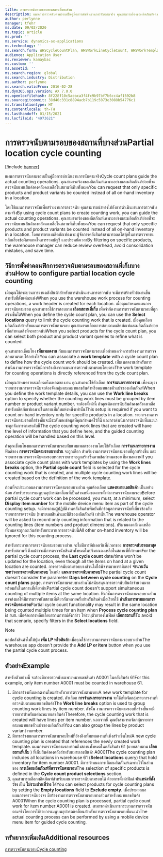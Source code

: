 ```yaml
---
title: การตรวจนับตามรอบของสถานที่บางส่วน
description: แผนการตรวจนับตามรอบเป็นคู่มือการดำเนินงานการนับตามจริง คุณสามารถร้องขอผลิตภัณฑ์เฉพาะอย่างและผลิตภัณฑ์ย่อยที่จะตรวจนับแทนสินค้าคงคลังคงเหลือในสถานที่เก็บทั้งหมด
author: perlynne
manager: tfehr
ms.date: 09/02/2020
ms.topic: article
ms.prod: ''
ms.service: dynamics-ax-applications
ms.technology: ''
ms.search.form: WHSCycleCountPlan, WHSWorkLineCycleCount, WHSWorkTemplateLineGroup, WHSWorkTemplateTable, WHSRFMenuItemCycleCount, WHSCycleCountPlanListPage
audience: Application User
ms.reviewer: kamaybac
ms.custom: ''
ms.assetid: ''
ms.search.region: global
ms.search.industry: Distribution
ms.author: perlynne
ms.search.validFrom: 2016-02-28
ms.dyn365.ops.version: AX 7.0.0
ms.openlocfilehash: 8f228f10c5aeaca3f4fc9b97bf7b6cc4af1592b8
ms.sourcegitcommit: 38d40c331c8894acb7b119c5073e3088b54776c1
ms.translationtype: HT
ms.contentlocale: th-TH
ms.lasthandoff: 01/15/2021
ms.locfileid: "4973621"
---
```

# <a name="partial-location-cycle-counting"></a><span data-ttu-id="258af-104">การตรวจนับตามรอบของสถานที่บางส่วน</span><span class="sxs-lookup"><span data-stu-id="258af-104">Partial location cycle counting</span></span>

[!include [banner](../includes/banner.md)]

<span data-ttu-id="258af-105">แผนการตรวจนับตามรอบเป็นคู่มือการดำเนินงานการนับตามจริง</span><span class="sxs-lookup"><span data-stu-id="258af-105">Cycle count plans guide the actual counting operations.</span></span> <span data-ttu-id="258af-106">คุณสามารถร้องขอผลิตภัณฑ์เฉพาะอย่างและผลิตภัณฑ์ย่อยที่จะตรวจนับแทนสินค้าคงคลังคงเหลือในสถานที่เก็บทั้งหมด</span><span class="sxs-lookup"><span data-stu-id="258af-106">You can request that only specific products and product variants be counted instead of all on-hand inventory in a location.</span></span>

<span data-ttu-id="258af-107">โดยใช้แผนการตรวจนับเพื่อสร้างงานการตรวจนับ คุณสามารถนำทางไปยังการดำเนินงานการตรวจนับตามจริง</span><span class="sxs-lookup"><span data-stu-id="258af-107">By using cycle count plans to create counting work, you can guide the actual counting operations.</span></span> <span data-ttu-id="258af-108">คุณสามารถร้องขอผลิตภัณฑ์เฉพาะอย่างและผลิตภัณฑ์ย่อยที่จะตรวจนับแทนสินค้าคงคลังคงเหลือในสถานที่เก็บทั้งหมด</span><span class="sxs-lookup"><span data-stu-id="258af-108">You can request that only specific products and product variants be counted instead of all on-hand inventory in a location.</span></span> <span data-ttu-id="258af-109">โดยการกรองผลิตภัณฑ์ฉพาะ ผู้จัดการคลังสินค้าสามารถลดโสหุ้ยในการตรวจทาน หลีกเลี่ยงข้อผิดพลาดในการรวมบัญชี และประหยัดเวลา</span><span class="sxs-lookup"><span data-stu-id="258af-109">By filtering on specific products, the warehouse manager can reduce review overhead, avoid consolidation mistakes, and save time.</span></span>

## <a name="how-to-configure-partial-location-cycle-counting"></a><span data-ttu-id="258af-110">วิธีการตั้งค่าคอนฟิกการตรวจนับตามรอบของสถานที่เก็บบางส่วน</span><span class="sxs-lookup"><span data-stu-id="258af-110">How to configure partial location cycle counting</span></span>

<span data-ttu-id="258af-111">เมื่อคุณใช้กระบวนการงานคลังสินค้าสำหรับการดำเนินงานการตรวจนับ จะมีการสร้างหัวข้องานขึ้นสำหรับที่ตั้งแต่ละแห่ง</span><span class="sxs-lookup"><span data-stu-id="258af-111">When you use the warehouse work process for counting operations, a work header is created for each location.</span></span> <span data-ttu-id="258af-112">เมื่อคุณกำหนดแผนการตรวจนับตามรอบ คุณสามารถใช้การสอบถาม **เลือกสถานที่เก็บ** เพื่อจำกัดงานการตรวจนับตามรอบที่ถูกสร้างขึ้นได้</span><span class="sxs-lookup"><span data-stu-id="258af-112">When you define the cycle count plan, you can use the **Select locations** query to limit the cycle counting work that is created.</span></span> <span data-ttu-id="258af-113">เมื่อคุณเลือกผลิตภัณฑ์สำหรับแผนการตรวจนับตามรอบ คุณสามารถเลือกการสอบถามผลิตภัณฑ์และผลิตภัณฑ์ย่อย เพื่อกำหนดสิ่งที่จะตรวจนับ</span><span class="sxs-lookup"><span data-stu-id="258af-113">When you select products for the cycle count plan, you can select both product and product variant queries to refine what is counted.</span></span>

<span data-ttu-id="258af-114">คุณสามารถเชื่อมโยง **เท็มเพลตงาน** กับแผนการตรวจนับตามรอบเพื่อกำหนดว่าควรสร้างงานการตรวจสอบตามรอบได้อย่างไร</span><span class="sxs-lookup"><span data-stu-id="258af-114">You can associate a **work template** with a cycle count plan to define how the cycle count work should be created.</span></span> <span data-ttu-id="258af-115">เท็มเพลตงานสำหรับการดำเนินงานการตรวจนับมีการอ้างอิงจากแผนการตรวจนับตามรอบโดยตรง</span><span class="sxs-lookup"><span data-stu-id="258af-115">The work template for counting operations is directly referenced from the cycle count plan.</span></span>

<span data-ttu-id="258af-116">เมื่อคุณกำหนดรายละเอียดเท็มเพลตของงาน คุณสามารถใช้ตัวเลือก **การจำแนกรายการงาน** เพื่อระบุว่า รายการงานการตรวจนับจะต้องจัดกลุ่มตามหมายเลขสินค้าหรือหมายเลขตัวแปรของผลิตภัณฑ์</span><span class="sxs-lookup"><span data-stu-id="258af-116">When you define the work template details, you can use the **Work line breaks** option to specify whether the counting work lines must be grouped by item number or product variant number.</span></span> <span data-ttu-id="258af-117">จะต้องตั้งค่านี้ ถ้าคุณต้องการนับสินค้าคงคลังคงเหลือสำหรับผลิตภัณฑ์เฉพาะในสถานที่เก็บแห่งหนึ่งเท่านั้น</span><span class="sxs-lookup"><span data-stu-id="258af-117">This setup is required if you want to count on-hand inventory only for specific products in a location.</span></span> <span data-ttu-id="258af-118">รายการงานการตรวจนับตามรอบที่สร้างขึ้นจะมีระดับของข้อมูลที่คุณกำหนดไว้ที่นี่ และการดำเนินการตรวจนับที่แนะนำจะถูกจัดการตามระดับนี้</span><span class="sxs-lookup"><span data-stu-id="258af-118">The cycle counting work lines that are created will have the level of information that you define here, and the guided counting operation will be handled based on this level.</span></span>

<span data-ttu-id="258af-119">ถ้าคุณเชื่อมโยงแผนการตรวจนับตามรอบกับแทมเพลตของงานโดยใช้ตัวเลือก **การจำแนกรายการงาน** ฟิลด์ของ **การตรวจนับตามรอบบางส่วน** จะถูกเลือก สำหรับงานการตรวจนับตามรอบที่ถูกสร้างขึ้น และรายการงานการตรวจนับตามรอบหลายรายการจะถูกสร้างขึ้นตามข้อกำหนดของเท็มเพลตงาน</span><span class="sxs-lookup"><span data-stu-id="258af-119">If you associate cycle count plans with work templates by using the **Work lines breaks** option, the **Partial cycle count** field is selected for the cycle counting work that is created, and multiple cycle counting work lines will be created based on the definition of the work template.</span></span>

<span data-ttu-id="258af-120">ก่อนที่จะประมวลผลงานการตรวจนับตามรอบบางส่วน คุณต้องเลือก **แสดงหมายเลขสินค้า** เป็นอย่างน้อย สำหรับรายการเมนูบนอุปกรณ์เคลื่อนที่เป็นส่วนหนึ่งของการตั้งค่าการตรวจนับตามรอบ</span><span class="sxs-lookup"><span data-stu-id="258af-120">Before partial cycle count work can be processed, you must, at a minimum, select **Display item number** for the mobile device menu item as part of the cycle counting setup.</span></span> <span data-ttu-id="258af-121">จะมีการถามผู้ปฏิบัติงานคลังสินค้าเพื่อบันทึกข้อมูลการตรวจนับที่เกี่ยวข้องกับรายการการตรวจนับ (หมายเลขสินค้าและมิติของผลิตภัณฑ์) เท่านั้น</span><span class="sxs-lookup"><span data-stu-id="258af-121">The warehouse operator will be asked to record only counting information that is related to the counting lines (item numbers and product dimensions).</span></span> <span data-ttu-id="258af-122">ปริมาณคงคลังคงเหลือทั้งหมดจะถูกละเว้นสำหรับกระบวนการตรวจนับนี้</span><span class="sxs-lookup"><span data-stu-id="258af-122">All other on-hand inventory will be ignored for this counting process.</span></span>

<span data-ttu-id="258af-123">สำหรับกระบวนการตรวจนับตามรอบบางส่วน จะไม่มีการอัปเดตวันที่/เวลาของ **การตรวจนับรอบลาสุด** สำหรับสถานที่ ถึงแม้ว่าจะมีการตรวจนับสินค้าทั้งหมดในปริมาณคงเหลือในสถานที่ที่กำหนด</span><span class="sxs-lookup"><span data-stu-id="258af-123">For the partial cycle count process, the **Last cycle count** date/time won’t be updated for the location, even though all the items on hand at a given location are counted.</span></span> <span data-ttu-id="258af-124">การตรวจนับตามรอบบางส่วนไม่ได้พิจารณาพารามิเตอร์ **จำนวนวันระหว่างการตรวจนับตามรอบ** ในหน้า **แผนการตรวจนับตามรอบ**</span><span class="sxs-lookup"><span data-stu-id="258af-124">The partial cycle count doesn't consider the parameter **Days between cycle counting** on  the **Cycle count plans** page.</span></span> <span data-ttu-id="258af-125">การตรวจนับตามรอบบางส่วนไม่สนับสนุนการตรวจนับสินค้าจำนวนมากพร้อมกันในสถานที่เดียวกัน</span><span class="sxs-lookup"><span data-stu-id="258af-125">Partial cycle count doesn't support simultaneous counting of multiple items at the same location.</span></span> <span data-ttu-id="258af-126">ฟังก์ชันการตรวจนับตามรอบบางส่วนอาจส่งผลให้มีการตรวจนับสถานที่เดียวกันหลายครั้งสำหรับสินค้าเมื่อเรียกใช้ **ดำเนินการตามแผนการตรวจนับตามรอบ**</span><span class="sxs-lookup"><span data-stu-id="258af-126">Partial cycle count functionality may result in the same location being counted multiple times for an item when **Process cycle counting plan** is run.</span></span> <span data-ttu-id="258af-127">เมื่อต้องการหลีกเลี่ยงสถานการณ์ดังกล่าว ให้ระบุตัวกรองในฟิลด์ **เลือกสถานที่**</span><span class="sxs-lookup"><span data-stu-id="258af-127">To avoid that scenario, specify filters in the **Select locations** field.</span></span>

> [!NOTE]
> <span data-ttu-id="258af-128">แอปคลังสินค้าไม่ให้ปุ่ม **เพิ่ม LP หรือสินค้า** เมื่อคุณใช้กระบวนการตรวจนับตามรอบบางส่วน</span><span class="sxs-lookup"><span data-stu-id="258af-128">The warehouse app doesn't provide the **Add LP or item** button when you use the partial cycle count process.</span></span>

## <a name="example"></a><span data-ttu-id="258af-129">ตัวอย่าง</span><span class="sxs-lookup"><span data-stu-id="258af-129">Example</span></span>

<span data-ttu-id="258af-130">สำหรับตัวอย่างนี้ จะต้องมีการตรวจนับเฉพาะหมายเลขสินค้า A0001 ในคลังสินค้า 61</span><span class="sxs-lookup"><span data-stu-id="258af-130">For this example, only item number A0001 must be counted in warehouse 61.</span></span>

1. <span data-ttu-id="258af-131">มีการสร้างเท็มเพลตงานใหม่สำหรับวการตรวจนับตามรอบ</span><span class="sxs-lookup"><span data-stu-id="258af-131">A new work template for cycle counting is created.</span></span> <span data-ttu-id="258af-132">ตัวเลือก **การจำแนกรายการงาน** จะใช้เพื่อจัดกลุ่มรายการงานที่ตรวจนับตามหมายเลขสินค้า</span><span class="sxs-lookup"><span data-stu-id="258af-132">The **Work line breaks** option is used to group counting work lines by item number.</span></span> <span data-ttu-id="258af-133">ดังนั้น งานการตรวจนับตามรอบที่สร้างขึ้นจะมีรายการสำหรับแต่ละหมายเลขสินค้า</span><span class="sxs-lookup"><span data-stu-id="258af-133">Therefore, the cycle counting work that is created will have lines per item number.</span></span> <span data-ttu-id="258af-134">นอกจากนี้ คุณยังสามารถจัดกลุ่มรายการตามหมายเลขตัวแปรของผลิตภัณฑ์</span><span class="sxs-lookup"><span data-stu-id="258af-134">You can also group the lines by product variant number.</span></span>
1. <span data-ttu-id="258af-135">มีการสร้างแผนการตรวจนับตามรอบใหม่ที่อ้างอิงเท็มเพลตงานที่เพิ่งสร้างขึ้นใหม่</span><span class="sxs-lookup"><span data-stu-id="258af-135">A new cycle counting plan is created that references the newly created work template.</span></span> <span data-ttu-id="258af-136">แผนการตรวจนับตามรอบรวมถึงสถานทั้งหมดในคลังสินค้า 61 (แบบสอบถาม **เลือกสถานที่เก็บ** ) ที่เก็บสินค้าคงคลังสำหรับหมายเลขสินค้า A0001</span><span class="sxs-lookup"><span data-stu-id="258af-136">The cycle counting plan includes all locations in warehouse 61 (**Select locations** query) that hold inventory for item number A0001.</span></span> <span data-ttu-id="258af-137">มีการกำหนดการเลือกผลิตภัณฑ์เฉพาะไว้ในส่วนของ **การเลือกผลิตภัณฑ์ที่ตรวจนับตามรอบ**</span><span class="sxs-lookup"><span data-stu-id="258af-137">The selection of specific products is defined in the **Cycle count product selections** section.</span></span>
1. <span data-ttu-id="258af-138">คุณสามารถเลือกผลิตภัณฑ์สำหรับแผนการตรวจนับตามรอบได้ ด้วยการตั้งค่าฟิลด์ **ตำแหน่งที่ตั้งว่าง** เป็น **ไม่รวมส่วนที่ว่าง** ได้</span><span class="sxs-lookup"><span data-stu-id="258af-138">You can select products for cycle counting plans by setting the **Empty locations** field to **Exclude empty**.</span></span> <span data-ttu-id="258af-139">เมื่อประมวลผลแผนการตรวจนับวงจร มีสร้างงานการตรวจนับตามรอบบางส่วนสำหรับหมายเลขสินค้า A0001</span><span class="sxs-lookup"><span data-stu-id="258af-139">When the cycle counting plan is processed, partial cycle count work for item number A0001 is created.</span></span> <span data-ttu-id="258af-140">สามารถดำเนินการกระบวนการตรวจนับตามจริงโดยการใช้รายการเมนูบนอุปกรณ์เคลื่อนสำหรับการตรวจนับตามรอบที่แนะนำ</span><span class="sxs-lookup"><span data-stu-id="258af-140">The actual counting process can be performed by using a mobile device menu item for guided cycle counting.</span></span>

## <a name="additional-resources"></a><span data-ttu-id="258af-141">ทรัพยากรเพิ่มเติม</span><span class="sxs-lookup"><span data-stu-id="258af-141">Additional resources</span></span>

[<span data-ttu-id="258af-142">การตรวจนับตามรอบ</span><span class="sxs-lookup"><span data-stu-id="258af-142">Cycle counting</span></span>](cycle-counting.md)
